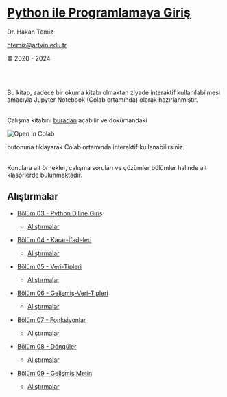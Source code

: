 # [Python ile Programlamaya Giriş](Python-ile-Programlamaya-Giris.ipynb) 
Dr. Hakan Temiz

htemiz@artvin.edu.tr

&copy; 2020 - 2024

</br>
&nbsp;

Bu kitap, sadece bir okuma kitabı olmaktan ziyade interaktif kullanılabilmesi amacıyla Jupyter Notebook (Colab ortamında) olarak hazırlanmıştır. 
</br>
&nbsp;

Çalışma kitabını [buradan](Python-ile-Programlamaya-Giris.ipynb) açabilir ve dokümandaki

<img src="https://colab.research.google.com/assets/colab-badge.svg" alt="Open In Colab"/> 

butonuna tıklayarak Colab ortamında interaktif kullanabilirsiniz.
</br>
&nbsp;

Konulara ait örnekler, çalışma soruları ve çözümler bölümler halinde alt klasörlerde bulunmaktadır.

## Alıştırmalar

* [Bölüm 03 - Python Diline Giriş](Bolum-03-Python-Diline-Giris/)
  
  * [Alıştırmalar](Bolum-03-Python-Diline-Giris/Exercises_Pythona_Giris.ipynb)


* [Bölüm 04 - Karar-İfadeleri](Bolum-04-Karar-İfadeleri/)
  
  * [Alıştırmalar](Bolum-04-Karar-İfadeleri/Exercises_Karar_Ifadeleri.ipynb)


* [Bölüm 05 - Veri-Tipleri](Bolum-05-Veri-Tipleri/)
  
  * [Alıştırmalar](Bolum-05-Veri-Tipleri/Exercises_Veri_Tipleri.ipynb)


* [Bölüm 06 - Gelişmiş-Veri-Tipleri](Bolum-06-Gelişmiş-Veri-Tipleri/)
  
  * [Alıştırmalar](Bolum-06-Gelişmiş-Veri-Tipleri/Exercises_Gelismis_Veri_Tipleri.ipynb)


* [Bölüm 07 - Fonksiyonlar](Bolum-07-Fonksiyonlar/)
  
  * [Alıştırmalar](Bolum-07-Fonksiyonlar/Exercises_Fonksiyonlar.ipynb)


* [Bölüm 08 - Döngüler](Bolum-08-Döngüler/)
  
  * [Alıştırmalar](Bolum-08-Döngüler/Exercises-Donguler.ipynb)
 

* [Bölüm 09 - Gelişmiş Metin](Bolum-09-Gelişmiş-Metin/)
  
  * [Alıştırmalar](Bolum-09-Gelişmiş-Metin/Exercises-Gelismis-Metin.ipynb)
 
